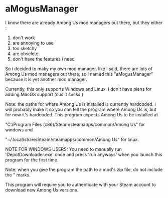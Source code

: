 # aMogusManager


I know there are already Among Us mod managers out there, but they either :


1. don't work
2. are annoying to use
3. too sketchy
4. are obselete 
5. don't have the features i need


So i decided to maky my own mod manager. like i said, there are lots of Among Us mod managers out there, so i named this "aMogusManager" because it is yet another mod manager.


Currently, this only supports Windows and Linux. I don't have plans for adding MacOS support (cus it sucks.)

Note: the paths for where Among Us is installed is currently hardcoded. i will probably make it so you can tell the program where Among Us is, but for now it's hardcoded.
This program expects Among Us to be installed at


"C:/Program Files (x86)/Steam/steamapps/common/Among Us" for windows and


"~/.local/share/Steam/steamapps/common/Among Us" for linux.


NOTE FOR WINDOWS USERS: You need to manually run 'DepotDownloader.exe' once and press 'run anyways' when you launch this program for the first time.


Note: when you give the program the path to a mod's zip file, do not include the " marks.


This program will require you to authenticate with your Steam account to download new Among Us versions.

